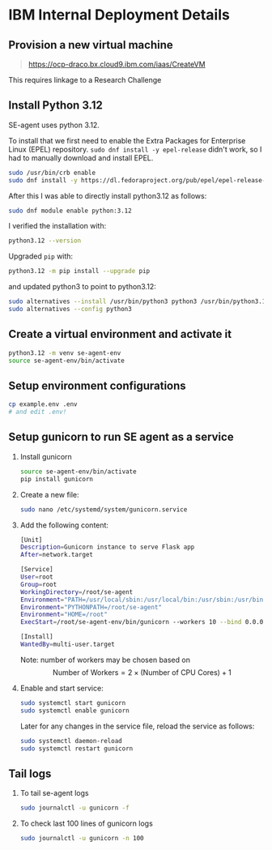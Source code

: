 # IBM Internal Deployment Details

## Provision a new virtual machine

> https://ocp-draco.bx.cloud9.ibm.com/iaas/CreateVM

This requires linkage to a Research Challenge

## Install Python 3.12

SE-agent uses python 3.12.

To install that we first need to enable the Extra Packages for Enterprise Linux (EPEL) repository. `sudo dnf install -y epel-release` didn't work, so I had to manually download and install EPEL.

```bash
sudo /usr/bin/crb enable
sudo dnf install -y https://dl.fedoraproject.org/pub/epel/epel-release-latest-9.noarch.rpm
```

After this I was able to directly install python3.12 as follows:

```bash
sudo dnf module enable python:3.12
```

I verified the installation with:

```bash
python3.12 --version
```

Upgraded `pip` with:

```bash
python3.12 -m pip install --upgrade pip
```

and updated python3 to point to python3.12:

```bash
sudo alternatives --install /usr/bin/python3 python3 /usr/bin/python3.12 1
sudo alternatives --config python3
```

## Create a virtual environment and activate it

```bash
python3.12 -m venv se-agent-env
source se-agent-env/bin/activate
```

## Setup environment configurations

```bash
cp example.env .env
# and edit .env!
```

## Setup gunicorn to run SE agent as a service

1. Install gunicorn

    ```bash
    source se-agent-env/bin/activate
    pip install gunicorn
    ```

2. Create a new file:

    ```bash
    sudo nano /etc/systemd/system/gunicorn.service
    ```

3. Add the following content:

    ```bash
    [Unit]
    Description=Gunicorn instance to serve Flask app
    After=network.target

    [Service]
    User=root
    Group=root
    WorkingDirectory=/root/se-agent
    Environment="PATH=/usr/local/sbin:/usr/local/bin:/usr/sbin:/usr/bin:/sbin:/bin:/root/se-agent-env/bin"
    Environment="PYTHONPATH=/root/se-agent"
    Environment="HOME=/root"
    ExecStart=/root/se-agent-env/bin/gunicorn --workers 10 --bind 0.0.0.0:3000 --timeout 600 se_agent.flask_server:app

    [Install]
    WantedBy=multi-user.target
    ```

    Note: number of workers may be chosen based on 
    $$
    \text{Number of Workers} = 2 \times (\text{Number of CPU Cores}) + 1
    $$


4. Enable and start service:

    ```bash
    sudo systemctl start gunicorn
    sudo systemctl enable gunicorn
    ```

    Later for any changes in the service file, reload the service as follows:

    ```bash
    sudo systemctl daemon-reload
    sudo systemctl restart gunicorn
    ```

## Tail logs

1. To tail se-agent logs

    ```bash
    sudo journalctl -u gunicorn -f
    ```

2. To check last 100 lines of gunicorn logs

    ```bash
    sudo journalctl -u gunicorn -n 100
    ```
